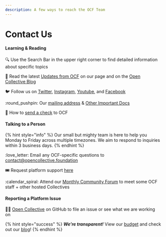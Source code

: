 ```yaml
---
description: A few ways to reach the OCF Team
---
```


# Contact Us

#### Learning & Reading

🔍 Use the Search Bar in the upper right corner to find detailed information about specific topics

🌱 Read the latest [Updates from OCF](https://opencollective.com/foundation/updates) on our page and on the [Open Collective Blog](https://blog.opencollective.com/tag/ocf/)

:bird: Follow us on [Twitter](https://twitter.com/o\_c\_foundation), [Instagram](https://instagram.com/opencollectivefoundation), [Youtube](https://www.youtube.com/c/OpenCollective), and [Facebook](https://www.facebook.com/ocfshares)

:round\_pushpin: Our [mailing address](official-information-and-documents.md#address) & [Other Important Docs](official-information-and-documents.md)

:e-mail: How to [send a check](../how-it-works/financial-contributions/#check-contributions) to OCF

#### Talking to a Person

{% hint style="info" %}
Our small but mighty team is here to help you Monday to Friday across multiple timezones. We aim to respond to inquiries within 3 business days.
{% endhint %}

&#x20;:love\_letter: Email any OCF-specific questions to [contact@opencollective.foundation](mailto:contact@opencollective.foundation)

🎟  Request platform support [here](https://opencollective.com/help)

:calendar\_spiral: Attend our [Monthly Community Forum](https://opencollective.com/foundation/events) to meet some OCF staff + other hosted Collectives

#### Reporting a Platform Issue

👩‍💻 [Open Collective](https://github.com/opencollective) on GitHub to file an issue or see what we are working on

{% hint style="success" %}
_**We’re transparent!**_  View our [budget](https://opencollective.com/foundation/#category-BUDGET) and check out our [blog](https://blog.opencollective.com/)!
{% endhint %}
